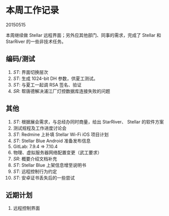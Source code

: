# 本周工作记录

20150515

本周继续做 Stellar 远程界面；另外应其他部门、同事的需求，完成了 Stellar 和 StarRiver 的一些非技术任务。

## 编码/测试

1. *ST*: 界面切换层次
2. *ST*: 生成 1024-bit DH 参数，供夏工测试。
3. *ST*: 与夏工一起调 RSA 签名、验证
4. *SR*: 帮唐德解决浦江厂灯控数据库连接失败的问题

## 其他

1. *ST*: 根据展会需求，与总经办同时商量，给出 StarRiver、 Stellar 的软件方案
2. 测试规程及工作进度讨论会
3. *ST*: Redmine 上补填 Stellar Wi-Fi iOS 项目计划
4. *ST*: Stellar Blue Android 准备发布信息
5. GitLab: 7.9.4 => 7.10.4
6. 物理、虚拟服务器网络配置变更（武工要求）
7. *SR*: 概要介绍文档补充
8. *ST*: Stellar Blue 上架信息增至说明书
9. *ST*: 远程控制行为约定
10. *ST*: 安卓证书丢失后的一些尝试

## 近期计划

1. 远程控制界面